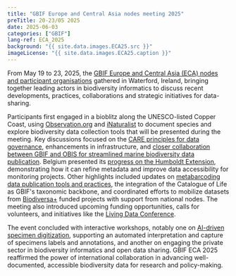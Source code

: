 ```yaml
---
title: "GBIF Europe and Central Asia nodes meeting 2025"
preTitle: 20-23/05 2025
date: 2025-06-03
categories: ["GBIF"]
lang-ref: ECA_2025
background: "{{ site.data.images.ECA25.src }}"
imageLicense: "{{ site.data.images.ECA25.caption }}"
---
```


From May 19 to 23, 2025, the [GBIF Europe and Central Asia (ECA) nodes and participant organisations](https://www.gbif.org/the-gbif-network/europe) gathered in Waterford, Ireland, bringing together leading actors in biodiversity informatics to discuss recent developments, practices, collaborations and strategic initiatives for data-sharing.

Participants first engaged in a bioblitz along the UNESCO-listed Copper Coast, using [Observation.org](https://observation.org/) and [iNaturalist](https://www.inaturalist.org/) to document species and explore biodiversity data collection tools that will be presented during the meeting.
Key discussions focused on the [CARE principles for data governance](https://www.gida-global.org/care), enhancements in infrastructure, and [closer collaboration between GBIF and OBIS for streamlined marine biodiversity data publication](https://docs.gbif.org/obis-gbif-joint-strategy/en/). Belgium presented its [progress on the Humboldt Extension](https://gbif.biodiversity.be/post/2025/humboldtextensionexamples/), demonstrating how it can refine metadata and improve data accessibility for monitoring projects.
Other highlights included updates on [metabarcoding data publication tools and practices](https://www.gbif.org/metabarcoding), the integration of the Catalogue of Life as GBIF's taxonomic backbone, and coordinated efforts to mobilize datasets from [Biodiversa+](https://www.biodiversa.eu/) funded projects with support from national nodes. The meeting also introduced upcoming funding opportunities, calls for volunteers, and initiatives like the [Living Data Conference](https://www.livingdata2025.com/).

The event concluded with interactive workshops, notably one on [AI-driven specimen digitization](https://www.gbif.org/project/CESP2024-016/ai-for-specimen-labels), supporting an automated interpretation and capture of specimens labels and annotations, and another on engaging the private sector in biodiversity informatics and open data sharing. 
GBIF ECA 2025 reaffirmed the power of international collaboration in advancing well-documented, accessible biodiversity data for research and policy-making.

